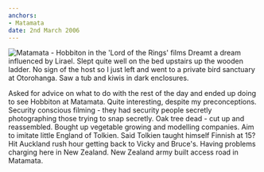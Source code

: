```yaml
---
anchors:
- Matamata
date: 2nd March 2006
---
```

![Matamata - Hobbiton in the 'Lord of the Rings' films](hobbiton.jpg)
Dreamt a dream influenced by Lirael. Slept quite well on the bed upstairs up the wooden ladder. No sign of the host so I just left and went to a private bird sanctuary at Otorohanga. Saw a tub and kiwis in dark enclosures.

Asked for advice on what to do with the rest of the day and ended up doing to see Hobbiton at Matamata. Quite interesting, despite my preconceptions. Security conscious filming - they had security people secretly photographing those trying to snap secretly. Oak tree dead - cut up and reassembled. Bought up vegetable growing and modelling companies. Aim to imitate little England of Tolkien. Said Tolkien taught himself Finnish at 15? Hit Auckland rush hour getting back to Vicky and Bruce's. Having problems charging here in New Zealand. New Zealand army built access road in Matamata.
